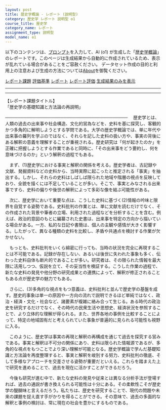 ```yaml
---
layout: post
title: 歴史学概論 - レポート (説明型)
category: 歴史学 レポート 説明型 o1
course_title: 歴史学
category_name: レポート
assignment_type: 説明型
model_name: o1
---
```


以下のコンテンツは、[プロンプト](https://github.com/takedatoshiyuki/synthetic_assignments/tree/main/generated/歴史学/o1/prompt_レポート-説明型.md)を入力して、AI (o1) が生成した「[歴史学概論](/contents/歴史学/)」のレポートです。このページは生成結果から自動的に作成されているため、表示が乱れている場合があることをご容赦ください。
データセット作成の目的と利用上の注意および生成の方法については[About](/About)を御覧ください。

[レポート課題](../レポート課題-説明型)
[評価基準](../評価基準-説明型)
[レポート](../レポート-説明型)
[レポート評価](../レポート評価-説明型)
[生成結果のみを表示](https://github.com/takedatoshiyuki/synthetic_assignments/tree/main/generated/歴史学/o1/レポート-説明型.md)
  

***
***
  
【レポート課題タイトル】  
「歴史学の基礎知識と方法論の再説明」

────────────────────────────────────────
　歴史学とは、人類の過去の出来事や社会構造、文化的営為などを、史料を基に探究し、客観的かつ多角的に解明しようとする学問である。大学の歴史学概論では、単に年代や出来事の羅列を学ぶのではなく、それらを記した史料の扱い方や、事実の背後にある解釈の意義を理解することが重視される。歴史研究は「何が起きたのか」を正確に把握しようとする作業であると同時に、「その出来事をどう要約し、何を意味づけるのか」という解釈の過程でもある。

　まず、(1)歴史学における事実と解釈の関係を考える。歴史学者は、古記録や文献、発掘資料などの史料から、当時実際に起こったと推定される「事実」を抽出する。しかし、それらの史料はしばしば限られた地域や階層の視点を反映しており、全貌を描くには不足していることが多い。そこで、事実とみなされる出来事ですら、史料の偏りや後世の解釈によって多彩な像を結ぶ可能性がある。

　次に、歴史学において重要な点は、こうした史料に基づく(2)情報の吟味と限界を自覚する姿勢である。史料批判の作業とは、単に文献を読むだけでなく、その作成された背景や筆者の立場、利用された過程などを分析することを含む。例えば、政治的意図のもとに編纂された史書は、出来事を特定の方向から描いている場合がある。一方、私的な日記や書簡は、個人の主観や感情が大きく影響する。したがって、異なる種類の史料を比較し、矛盾や共通点を検討する作業が欠かせない。

　もっとも、史料批判をいくら綿密に行っても、当時の状況を完全に再現することは不可能である。記録が存在しない、あるいは後世に失われた事象も多く、伝わった史料自体も断片的であることが多い。研究者は、その限られた情報を最大限に活用しつつ、仮説を立て、その妥当性を検証する。こうした作業の過程で、新たな史料の発見や他分野の研究成果との連携によって、解釈が修正されることもある点が歴史学の魅力でもある。

　さらに、(3)多角的な視点をもつ意義は、史料批判と並んで歴史学の基盤を成す。歴史的事象は単一の原因や一方向の流れで説明できるほど単純ではなく、政治・経済・文化・社会など、諸要素が複雑に絡み合って生じる。ある時代の政治史を研究するだけでなく、その時代の民衆生活や思想史、経済状況を参照することで、より立体的な理解が得られる。また、世界各地の事例を比較することによって、特定の地域固有だと考えられていた事象が普遍的に見られる可能性も視野に入る。

　このように、歴史学は事実の再現と解釈の再構成を通じて過去を探究する営みである。事実と解釈は不可分の関係にあり、史料は限られた情報源であるが、多角的な視点をもつことでより深い理解が可能となる。歴史学概論で学んだ基礎知識と方法論を再度整理すると、事実と解釈を峻別する努力、史料批判の徹底、そして多様なアプローチを交差させる姿勢が重要だといえる。これらを踏まえた上で研究を進めることで、過去を現在に活かすことができるだろう。

　今後も研究が進む中で、新たな史料の発見や従来とは異なる分析手法が登場すれば、過去の通説が書き換えられる可能性は十分にある。その柔軟性こそが歴史学の醍醐味と言えるだろう。私たちは、歴史を研究することで、現代の問題や未来の課題を捉え直す手がかりを得ることができる。その意味で、過去の多面的な解釈と事例の検討は、常に現在の社会を豊かにするものである。

